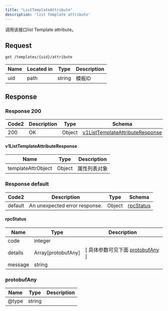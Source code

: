 ```yaml
---
title: "ListTemplateAttribute"
description: 'list Template attribute'
---
```

调用该接口list Template attribute。

## Request


```
get /templates/{uid}/attribute
```

| Name | Located in | Type | Description | 
| ---- | ---------- | ----------- | ----------- | 
| uid | path | string | 模板ID |  

## Response

### Response  200 
| Code2 | Description | Type | Schema |
| ---- | ----------- | ------ | ------ |
| 200 | OK | Object | [v1ListTemplateAttributeResponse](#v1ListTemplateAttributeResponse) |

#### v1ListTemplateAttributeResponse

| Name | Type | Description | 
| ---- | ---- | ----------- |    
| templateAttrObject | Object | 属性列表对象   |   



### Response  default 
| Code2 | Description | Type | Schema |
| ---- | ----------- | ------ | ------ |
| default | An unexpected error response. | Object | [rpcStatus](#rpcStatus) |

#### rpcStatus

| Name | Type | Description | 
| ---- | ---- | ----------- |     
| code | integer |  |          
| details | Array[protobufAny] |  [ 具体参数可见下面 [protobufAny](#protobufAny) ] |       
| message | string |  |   

### protobufAny
| Name | Type | Description | 
| ---- | ---- | ----------- |     
| @type | string |  |   



